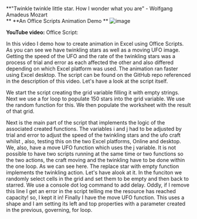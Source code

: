 **"Twinkle twinkle little star. How I wonder what you are" -  Wolfgang Amadeus Mozart  
**
**An Office Scripts Animation Demo
**
![image](https://user-images.githubusercontent.com/47678539/215289777-460cf1d2-22f4-4824-8396-751559a13ad8.png)

**YouTube video:** 
Office Script: 

In this video I demo how to create animation in Excel using Office Scripts. As you can see we have twinkling stars as well as a moving UFO image. 
Getting the speed of the UFO and the rate of the twinkling stars was a process of trial and error as each affected the other and also differed depending on which Excel platform was used. The animation ran faster using Excel desktop.
The script can be found on the GitHub repo referenced in the description of this video. 
Let's have a look at the script itself.

We start the script creating the grid variable filling it with empty strings.
Next we use a for loop to populate 150 stars into the grid variable. We use the random function for this. 
We then populate the worksheet with the result of that grid.

Next is the main part of the script that implements the logic of the associated created functions. The variables i and j had to be adjusted by trial and error to adjust the speed of the twinkling stars and the ufo craft whilst , also, testing this on the two Excel platforms, Online and desktop. 
We, also, have a move UFO function which uses the j variable. It is not possible to have two scripts running at the same time or two functions so the two actions, the craft moving and the twinkling have to be done within the one loop. As we can see here.
The replace star with empty function implements the twinkling action. 
Let's have alook at it. 
In the funciton we randomly select cells in the grid and set them to be empty and then back to starred. We use a console dot log command to add delay. Oddly, if I remove this line I get an error in the script telling me the resource has reached capacity! so, I kept it in! 
Finally I have the move UFO function. This uses a shape and I am setting its left and top properties with a parameter created in the previous, governing, for loop.

